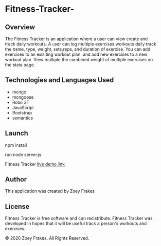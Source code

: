 # Fitness-Tracker-

## Overview

The Fitness Tracker is an application where a user can view create and track daily workouts. A user can log multiple exercises workouts daily track the name, type, weight, sets,reps, and duration of exercise. You can add exercises to an exisiting  workout plan. and add new exercises to a new workout plan. View multiple the combined weight of multiple exercises on the stats page.

## Technologies and Languages Used 
* mongo 
* mongoose 
* Robo 3T
* JavaScript 
* Bootstrap
* semantics 


## Launch

npm install 

run node server.js 
 
Fitness Tracker [live demo link]()

## Author

This application was created by Zoey Frakes

## License 

Fitness Tracker is free software and can redistribute. Fitness Tracker was developed in hopes that it will be useful track a person's workouts and exercises.


© 2020 Zoey Frakes. All Rights Reserved.



